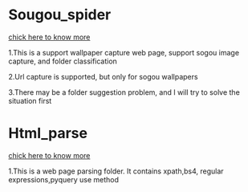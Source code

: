 # Sougou_spider
[chick here to know more](https://github.com/hfg123/Spider_crawler/tree/master/Sougou_spider)

      
1.This is a support wallpaper capture web page, support sogou image capture, and folder classification

2.Url capture is supported, but only for sogou wallpapers

3.There may be a folder suggestion problem, and I will try to solve the situation first

# Html_parse
[chick here to know more](https://github.com/hfg123/Spider_crawler/tree/master/Html_parse)

1.This is a web page parsing folder. It contains xpath,bs4, regular expressions,pyquery use method


